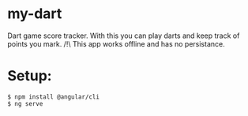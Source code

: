 # my-dart

Dart game score tracker. With this you can play darts and keep track of points you mark.
/!\ This app works offline and has no persistance.

# Setup:
```shell
$ npm install @angular/cli
$ ng serve
```


